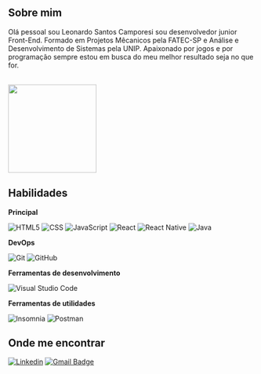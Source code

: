 
## Sobre mim

Olá pessoal sou Leonardo Santos Camporesi sou desenvolvedor junior Front-End.
Formado em Projetos Mêcanicos pela FATEC-SP e Análise e Desenvolvimento de Sistemas pela UNIP.
Apaixonado por jogos e por programação sempre estou em busca do meu melhor resultado seja no que for.

<br/>

<a href="https://github.com/leoinstorm" title="Perfil Leonardo">
  <img height="180em" src="" />
</a>

## Habilidades

**Principal**

![HTML5](https://img.shields.io/badge/-HTML5-333333?style=flat&logo=HTML5)
![CSS](https://img.shields.io/badge/-CSS-333333?style=flat&logo=CSS3&logoColor=1572B6)
![JavaScript](https://img.shields.io/badge/-JavaScript-333333?style=flat&logo=javascript)
![React](https://img.shields.io/badge/-React-333333?style=flat&logo=react)
![React Native](https://img.shields.io/badge/-React%20Native-333333?style=flat&logo=react)
![Java](https://img.shields.io/badge/-Java-333333?style=flat&logo=Java&logoColor=007396)


**DevOps**

![Git](https://img.shields.io/badge/-Git-333333?style=flat&logo=git)
![GitHub](https://img.shields.io/badge/-GitHub-333333?style=flat&logo=github)

**Ferramentas de desenvolvimento**

![Visual Studio Code](https://img.shields.io/badge/-Visual%20Studio%20Code-333333?style=flat&logo=visual-studio-code&logoColor=007ACC)

**Ferramentas de utilidades**

![Insomnia](https://img.shields.io/badge/-Insomnia-333333?style=flat&logo=insomnia)
![Postman](https://img.shields.io/badge/-Postman-333333?style=flat&logo=postman)




## Onde me encontrar

[![Linkedin](https://img.shields.io/badge/-username-blue?style=flat-square&logo=Linkedin&logoColor=white&link=https://www.linkedin.com/in/leonardo-camporesi/)](https://www.linkedin.com/in/leonardo-camporesi/)
[![Gmail Badge](https://img.shields.io/badge/-seuemail@email.com-006bed?style=flat-square&logo=Gmail&logoColor=white&link=mailto:leo.camporesi@hotmail.com)](mailto:leo.camporesi@hotmail.com)


